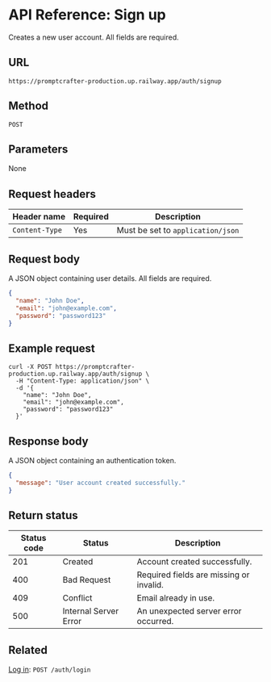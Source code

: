 # API Reference: Sign up

Creates a new user account. All fields are required.

## URL

```text
https://promptcrafter-production.up.railway.app/auth/signup
```

## Method

`POST`

## Parameters

None

## Request headers

| Header name     | Required | Description                       |
|-----------------|----------|-----------------------------------|
| `Content-Type`  | Yes      | Must be set to `application/json` |

## Request body

A JSON object containing user details. All fields are required.

```json
{
  "name": "John Doe",
  "email": "john@example.com",
  "password": "password123"
}
```

## Example request

```shell
curl -X POST https://promptcrafter-production.up.railway.app/auth/signup \
  -H "Content-Type: application/json" \
  -d '{
    "name": "John Doe",
    "email": "john@example.com",
    "password": "password123"
  }'
```

## Response body

A JSON object containing an authentication token.

```json
{
  "message": "User account created successfully."
}
```

## Return status

| Status code | Status                 | Description                                           |
|-------------|------------------------|-------------------------------------------------------|
| 201         | Created                | Account created successfully.                         |
| 400         | Bad Request            | Required fields are missing or invalid.               |
| 409         | Conflict               | Email already in use.                                 |
| 500         | Internal Server Error  | An unexpected server error occurred.                  |

## Related

[Log in](reference/endpoints/post-auth-login.md): `POST /auth/login`
